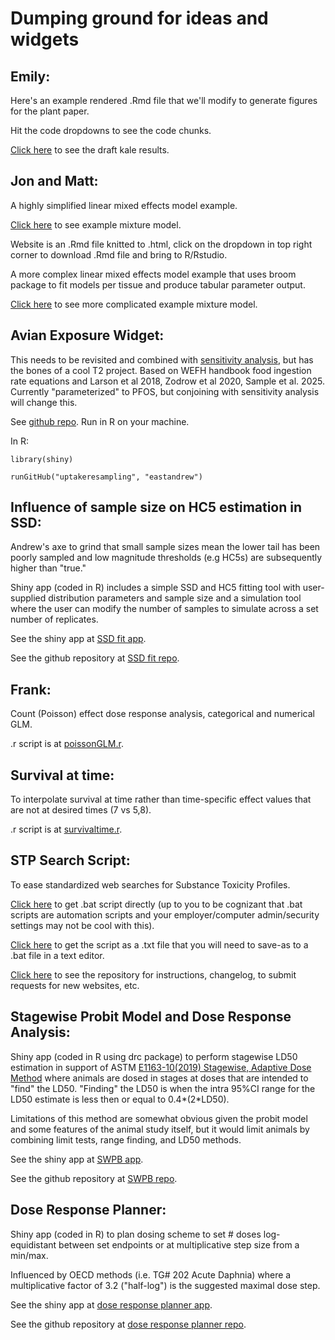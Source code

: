# Dumping ground for ideas and widgets

## Emily:
Here's an example rendered .Rmd file that we'll modify to generate figures for the plant paper.

Hit the code dropdowns to see the code chunks.  

[Click here](https://eastandrew.github.io/plantBCF/PFASmixtureplantBCF.html) to see the draft kale results.

## Jon and Matt:
A highly simplified linear mixed effects model example.

[Click here](https://eastandrew.github.io/lmerexample/PFAStissuelmer.html) to see example mixture model.

Website is an .Rmd file knitted to .html, click on the dropdown in top right corner to download .Rmd file and bring to R/Rstudio.

A more complex linear mixed effects model example that uses broom package to fit models per tissue and produce tabular parameter output.

[Click here](https://eastandrew.github.io/lmerexample/morespecificmouseexample2.html) to see more complicated example mixture model.

## Avian Exposure Widget:
This needs to be revisited and combined with [sensitivity analysis](https://github.com/eastandrew/PFAS_sensitivity_analysis), but has the bones of a cool T2 project. Based on WEFH handbook food ingestion rate equations and Larson et al 2018, Zodrow et al 2020, Sample et al. 2025. Currently "parameterized" to PFOS, but conjoining with sensitivity analysis will change this.

See [github repo](https://github.com/eastandrew/uptakeresampling). Run in R on your machine.

In R:

`library(shiny)`

`runGitHub("uptakeresampling", "eastandrew")`

## Influence of sample size on HC5 estimation in SSD:
Andrew's axe to grind that small sample sizes mean the lower tail has been poorly sampled and low magnitude thresholds (e.g HC5s) are subsequently higher than "true." 

Shiny app (coded in R) includes a simple SSD and HC5 fitting tool with user-supplied distribution parameters and sample size and a simulation tool where the user can modify the number of samples to simulate across a set number of replicates.

See the shiny app at [SSD fit app](https://eastandrew.shinyapps.io/SSDfit/).

See the github repository at [SSD fit repo](https://github.com/eastandrew/SSDfit).

## Frank:
Count (Poisson) effect dose response analysis, categorical and numerical GLM.

.r script is at [poissonGLM.r](https://gist.github.com/eastandrew/79ba85e9e0f6502fe088c3f09985b717).

## Survival at time:
To interpolate survival at time rather than time-specific effect values that are not at desired times (7 vs 5,8).  

.r script is at [survivaltime.r](https://gist.github.com/eastandrew/422f3334360b4a76c92f6c5c70c6a871).

## STP Search Script:
To ease standardized web searches for Substance Toxicity Profiles.

[Click here](https://eastandrew.github.io/STPSearch/STPSearch_v10.bat) to get .bat script directly (up to you to be cognizant that .bat scripts are automation scripts and your employer/computer admin/security settings may not be cool with this).

[Click here](https://eastandrew.github.io/STPSearch/STPSearch_v10.txt) to get the script as a .txt file that you will need to save-as to a .bat file in a text editor.

[Click here](https://github.com/eastandrew/snazzySTPsearchscript) to see the repository for instructions, changelog, to submit requests for new websites, etc.

## Stagewise Probit Model and Dose Response Analysis:
Shiny app (coded in R using drc package) to perform stagewise LD50 estimation in support of ASTM [E1163-10(2019) Stagewise, Adaptive Dose Method](https://store.astm.org/e1163-10r19.html) where animals are dosed in stages at doses that are intended to "find" the LD50. "Finding" the LD50 is when the intra 95%CI range for the LD50 estimate is less then or equal to 0.4*(2*LD50). 

Limitations of this method are somewhat obvious given the probit model and some features of the animal study itself, but it would limit animals by combining limit tests, range finding, and LD50 methods.

See the shiny app at [SWPB app](https://eastandrew.shinyapps.io/SWPB/).

See the github repository at [SWPB repo](https://github.com/eastandrew/SWPB).

## Dose Response Planner:
Shiny app (coded in R) to plan dosing scheme to set # doses log-equidistant between set endpoints or at multiplicative step size from a min/max.

Influenced by OECD methods (i.e. TG# 202 Acute Daphnia) where a multiplicative factor of 3.2 ("half-log") is the suggested maximal dose step.

See the shiny app at [dose response planner app](https://eastandrew.shinyapps.io/doseresponseplanner/).

See the github repository at [dose response planner repo](https://github.com/eastandrew/doseresponseplanner).

